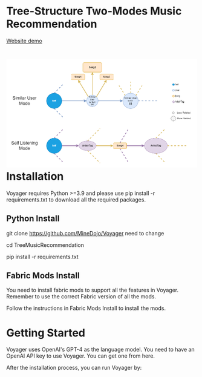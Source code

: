 # Tree-Structure Two-Modes Music Recommendation
[Website demo](http://52.91.131.179)


![alt text](Images/TreeMusicRecommendation_structure_v1_white.png)
Installation
============
Voyager requires Python >=3.9 and please use pip install -r requirements.txt to download all the required packages.

Python Install
--------------
git clone https://github.com/MineDojo/Voyager need to change

cd TreeMusicRecommendation

pip install -r requirements.txt


Fabric Mods Install
-------------------
You need to install fabric mods to support all the features in Voyager. Remember to use the correct Fabric version
of all the mods.

Follow the instructions in Fabric Mods Install to install the mods.

Getting Started
===============
Voyager uses OpenAI's GPT-4 as the language model. You need to have an OpenAI API key to use Voyager. You
can get one from here.

After the installation process, you can run Voyager by:
